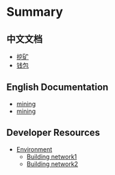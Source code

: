 # Summary

## 中文文档

* [挖矿](Mining.md)
* [钱包]()
    
## English Documentation

* [mining]()
* [mining]()

## Developer Resources

* [Environment](Getting-Started-With-Seele.md)
    * [Building network1](./How-to-build-your-own-seele-network.md)
    * [Building network2](How-to-build-your-own-seele-network.md)